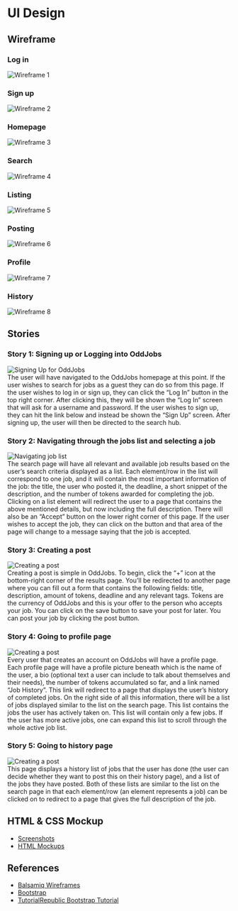 # UI Design

## Wireframe

### Log in
![Wireframe 1](images/login-wireframe.png)

### Sign up
![Wireframe 2](images/signup-wireframe.png)

### Homepage
![Wireframe 3](images/home-wireframe.png)

### Search
![Wireframe 4](images/search-wireframe.png)

### Listing
![Wireframe 5](images/listing-wireframe.png)

### Posting
![Wireframe 6](images/create-post-wireframe.png)

### Profile
![Wireframe 7](images/profile-wireframe.png)

### History
![Wireframe 8](images/history-wireframe.png)

## Stories

### Story 1: Signing up or Logging into OddJobs
![Signing Up for OddJobs](images/story-1.png)<br>
The user will have navigated to the OddJobs homepage at this point. If the user wishes to search for jobs as a guest they can do so from this page. If the user wishes to log in or sign up, they can click the “Log In” button in the top right corner. After clicking this, they will be shown the “Log In” screen that will ask for a username and password. If the user wishes to sign up, they can hit the link below and instead be shown the “Sign Up” screen. After signing up, the user will then be directed to the search hub.


### Story 2: Navigating through the jobs list and selecting a job
![Navigating job list](images/story-2.png)<br>
The search page will have all relevant and available job results based on the user’s search criteria displayed as a list. Each element/row in the list will correspond to one job, and it will contain the most important information of the job: the title, the user who posted it, the deadline, a short snippet of the description, and the number of tokens awarded for completing the job. Clicking on a list element will redirect the user to a page that contains the above mentioned details, but now including the full description. There will also be an “Accept” button on the lower right corner of this page. If the user wishes to accept the job, they can click on the button and that area of the page will change to a message saying that the job is accepted.


### Story 3: Creating a post
![Creating a post](images/story-3.png)<br>
Creating a post is simple in OddJobs. To begin, click the “+” icon at the bottom-right corner of the results page. You’ll be redirected to another page where you can fill out a form that contains the following fields: title, description, amount of tokens, deadline and any relevant tags. Tokens are the currency of OddJobs and this is your offer to the person who accepts your job. You can click on the save button to save your post for later. You can post your job by clicking the post button.


### Story 4: Going to profile page
![Creating a post](images/story-4.png)<br>
Every user that creates an account on OddJobs will have a profile page. Each profile page will have a profile picture beneath which is the name of the user, a bio (optional text a user can include to talk about themselves and their needs), the number of tokens accumulated so far, and a link named “Job History”. This link will redirect to a page that displays the user’s history of completed jobs. On the right side of all this information, there will be a list of jobs displayed similar to the list on the search page. This list contains the jobs the user has actively taken on. This list will contain only a few jobs. If the user has more active jobs, one can expand this list to scroll through the whole active job list.


### Story 5: Going to history page
![Creating a post](images/story-5.png)<br>
This page displays a history list of jobs that the user has done (the user can decide whether they want to post this on their history page), and a list of the jobs they have posted. Both of these lists are similar to the list on the search page in that each element/row (an element represents a job) can be clicked on to redirect to a page that gives the full description of the job.


## HTML & CSS Mockup

- [Screenshots](/docs/milestone1.md)
- [HTML Mockups](/mockups)


## References

- [Balsamiq Wireframes](https://balsamiq.com/wireframes/)
- [Bootstrap](https://getbootstrap.com/)
- [TutorialRepublic Bootstrap Tutorial](https://www.tutorialrepublic.com/twitter-bootstrap-tutorial/)